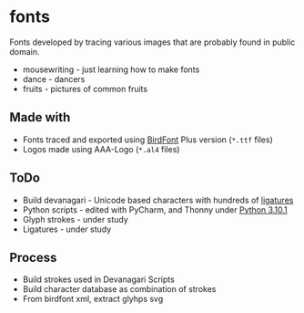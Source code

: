 # fonts
Fonts developed by tracing various images that are probably found in public domain.
* mousewriting - just learning how to make fonts
* dance - dancers
* fruits - pictures of common fruits

## Made with
* Fonts traced and exported using [BirdFont](https://birdfont.org/#release) Plus version (`*.ttf` files)
* Logos made using AAA-Logo (`*.al4` files)

## ToDo
* Build devanagari - Unicode based characters with hundreds of [ligatures](tools/ligatures.py)
* Python scripts - edited with PyCharm, and Thonny under [Python 3.10.1](https://www.python.org/downloads/)
* Glyph strokes - under study
* Ligatures - under study

## Process
* Build strokes used in Devanagari Scripts
* Build character database as combination of strokes
* From birdfont xml, extract glyhps svg
